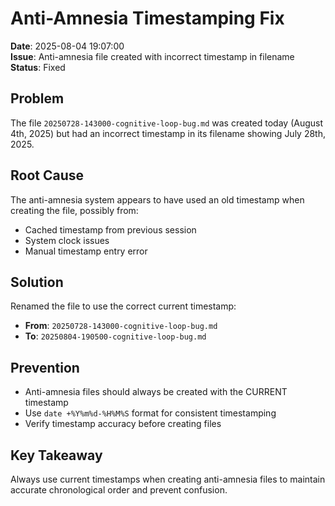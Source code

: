 # Anti-Amnesia Timestamping Fix

**Date**: 2025-08-04 19:07:00  
**Issue**: Anti-amnesia file created with incorrect timestamp in filename  
**Status**: Fixed

## Problem
The file `20250728-143000-cognitive-loop-bug.md` was created today (August 4th, 2025) but had an incorrect timestamp in its filename showing July 28th, 2025.

## Root Cause
The anti-amnesia system appears to have used an old timestamp when creating the file, possibly from:
- Cached timestamp from previous session
- System clock issues
- Manual timestamp entry error

## Solution
Renamed the file to use the correct current timestamp:
- **From**: `20250728-143000-cognitive-loop-bug.md`
- **To**: `20250804-190500-cognitive-loop-bug.md`

## Prevention
- Anti-amnesia files should always be created with the CURRENT timestamp
- Use `date +%Y%m%d-%H%M%S` format for consistent timestamping
- Verify timestamp accuracy before creating files

## Key Takeaway
Always use current timestamps when creating anti-amnesia files to maintain accurate chronological order and prevent confusion. 
